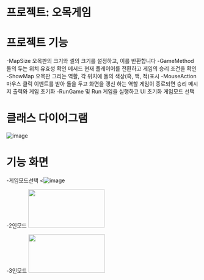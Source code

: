 # 프로젝트: 오목게임

# 프로젝트 기능 
-MapSize
오목판의 크기와 셀의 크기를 설정하고, 이를 반환합니다
-GameMethod
돌의 두는 위치 유효성 확인 메서드
현재 플레이어를 전환하고 게임의 승리 조건을 확인
-ShowMap
오목판 그리는 역활, 각 위치에 돌의 색상(흑, 백, 적)표시
-MouseAction
마우스 클릭 이벤트를 받아 돌을 두고 화면을 갱신 하는 역할
게임이 종료되면 승리 메시지 출력와 게임 초기화
-RunGame 및 Run
게임을 실행하고 UI 초기화 게임모드 선택


# 클래스 다이어그램
![image](https://github.com/user-attachments/assets/dccca785-dfa8-4462-8596-0ff0af27bcae)

# 기능 화면
-게임모드선택
<![image](https://github.com/user-attachments/assets/07b4ade5-5773-48b5-b5a0-9f6c5dfb17d8) 


-2인모드
<img src="https://github.com/user-attachments/assets/e190713d-4e1a-4077-b11f-ad838de093f7" width="200" height="100">



-3인모드
<img src="https://github.com/user-attachments/assets/66c831fb-440a-4a58-85fd-4f4ccbfd02c1" width="200" height="100">


